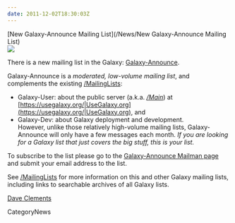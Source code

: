 ```yaml
---
date: 2011-12-02T18:30:03Z
---
```

<div class='newsItemHeader'>[New Galaxy-Announce Mailing List](/News/New Galaxy-Announce Mailing List)</div>
<div class='right'>
<a href='http://lists.bx.psu.edu/listinfo/galaxy-announce'><img src='/images/Logos/MailmanLogoSmall.png' /></a>
</div>

There is a new mailing list in the Galaxy: [Galaxy-Announce](http://lists.bx.psu.edu/listinfo/galaxy-announce).  

Galaxy-Announce is a *moderated, low-volume mailing list*, and complements the existing [/MailingLists](/MailingLists): 
* Galaxy-User: about the public server (a.k.a. *[/Main](/src/Main/index.md)*) at [https://usegalaxy.org/|UseGalaxy.org](https://usegalaxy.org/|UseGalaxy.org), and 
* Galaxy-Dev: about Galaxy deployment and development.  
However, unlike those relatively high-volume mailing lists, Galaxy-Announce will only have a few messages each month.  *If you are looking for a Galaxy list that just covers the big stuff, this is your list.*

To subscribe to the list please go to the [Galaxy-Announce Mailman page](http://lists.bx.psu.edu/listinfo/galaxy-announce) and submit your email address to the list.

See [/MailingLists](/MailingLists) for more information on this and other Galaxy mailing lists, including links to searchable archives of all Galaxy lists.

[Dave Clements](/src/DaveClements/index.md)

CategoryNews
